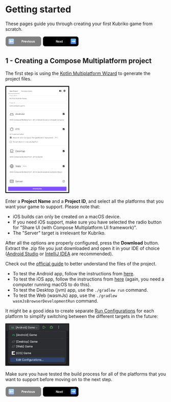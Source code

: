 # Getting started

These pages guide you through creating your first Kubriko game from scratch.

[<img src="images/badge_previous_inactive.png" alt="Previous page" height="32px" />](#)
[<img src="images/badge_next.png" alt="Next page" height="32px" />](https://github.com/pandulapeter/kubriko/blob/main/documentation/GETTING_STARTED_02.md)

## 1 - Creating a Compose Multiplatform project

The first step is using the [Kotlin Multiplatform Wizard](https://kmp.jetbrains.com/) to generate the project files.

<img src="images/screenshot_kotlin_multiplatform_wizard.png" width="200px" />

Enter a **Project Name** and a **Project ID**, and select all the platforms that you want your game to support. Please note that:

- iOS builds can only be created on a macOS device.
- If you need iOS support, make sure you have selected the radio button for "Share UI (with Compose Multiplatform UI framework)".
- The "Server" target is irrelevant for Kubriko.

After all the options are properly configured, press the **Download** button.
Extract the .zip file you just downloaded and open it in your IDE of choice ([Android Studio](https://developer.android.com/studio)
or [IntelliJ IDEA](https://www.jetbrains.com/idea/download/) are recommended).

Check out the [official guide](https://www.jetbrains.com/help/kotlin-multiplatform-dev/multiplatform-create-first-app.html#create-the-project-with-a-wizard) to
better understand the files of the project.

- To test the Android app, follow the instructions
  from [here](https://www.jetbrains.com/help/kotlin-multiplatform-dev/multiplatform-create-first-app.html#run-your-application-on-android).
- To test the iOS app, follow the instructions
  from [here](https://www.jetbrains.com/help/kotlin-multiplatform-dev/multiplatform-create-first-app.html#run-your-application-on-ios) (again, you need a
  computer running macOS to do this).
- To test the Desktop (jvm) app, use the `./gradlew run` command.
- To test the Web (wasmJs) app, use the `./gradlew wasmJsBrowserDevelopmentRun` command.

It might be a good idea to create separate [Run Configurations](https://www.jetbrains.com/guide/java/tutorials/hello-world/creating-a-run-configuration/) for
each platform to simplify switching between the different targets in the future:

<img src="images/screenshot_run_configurations.png" width="200px"  />

Make sure you have tested the build process for all of the platforms that you want to support before moving on to the next step.

[<img src="images/badge_previous_inactive.png" alt="Previous page" height="32px" />](#)
[<img src="images/badge_next.png" alt="Next page" height="32px" />](https://github.com/pandulapeter/kubriko/blob/main/documentation/GETTING_STARTED_02.md)